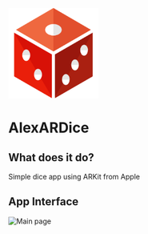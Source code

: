 ![AlexARDice](https://github.com/alexytlee/AlexARDice/blob/master/Documentation/ardice.png)
# AlexARDice

## What does it do?
Simple dice app using ARKit from Apple

## App Interface
![Main page](https://github.com/alexytlee/AlexARDice/blob/master/Documentation/screen.png)
